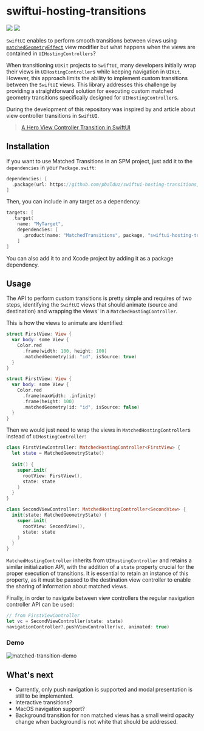 # swiftui-hosting-transitions

[![](https://img.shields.io/endpoint?url=https%3A%2F%2Fswiftpackageindex.com%2Fapi%2Fpackages%2Fpbalduz%2Fswiftui-hosting-transitions%2Fbadge%3Ftype%3Dswift-versions)](https://swiftpackageindex.com/pbalduz/swiftui-hosting-transitions)
[![](https://img.shields.io/endpoint?url=https%3A%2F%2Fswiftpackageindex.com%2Fapi%2Fpackages%2Fpbalduz%2Fswiftui-hosting-transitions%2Fbadge%3Ftype%3Dplatforms)](https://swiftpackageindex.com/pbalduz/swiftui-hosting-transitions)

`SwiftUI` enables to perform smooth transitions between views using [`matchedGeometryEffect`](https://developer.apple.com/documentation/swiftui/view/matchedgeometryeffect(id:in:properties:anchor:issource:)) view modifier but what happens when the views are contained in `UIHostingControllers`? 

When transitioning `UIKit` projects to `SwiftUI`, many developers initially wrap their views in `UIHostingController`s while keeping navigation in `UIKit`. However, this approach limits the ability to implement custom transitions between the `SwiftUI` views. This library addresses this challenge by providing a straightforward solution for executing custom matched geometry transitions specifically designed for `UIHostingController`s.

During the development of this repository was inspired by and article about view controller transitions in `SwiftUI`.

> [A Hero View Controller Transition in SwiftUI](https://shadowfacts.net/2023/swiftui-hero-transition/)

## Installation

If you want to use Matched Transitions in an SPM project, just add it to the `dependencies` in your `Package.swift`:

```swift
dependencies: [
  .package(url: https://github.com/pbalduz/swiftui-hosting-transitions, from: "0.1.0")
]
```

Then, you can include in any target as a dependency:

```swift
targets: [
  .target(
    name: "MyTarget",
    dependencies: [
      .product(name: "MatchedTransitions", package, "swiftui-hosting-transitions")
    ]
]
```

You can also add it to and Xcode project by adding it as a package dependency.

## Usage

The API to perform custom transitions is pretty simple and requires of two steps, identifying the `SwiftUI` views that should animate (source and destination) and wrapping the views' in a `MatchedHostingController`.

This is how the views to animate are identified:

```swift
struct FirstView: View {
  var body: some View {
    Color.red
      .frame(width: 100, height: 100)
      .matchedGeometry(id: "id", isSource: true)
  }
}

struct FirstView: View {
  var body: some View {
    Color.red
      .frame(maxWidth: .infinity)
      .frame(height: 100)
      .matchedGeometry(id: "id", isSource: false)
  }
}
```

Then we would just need to wrap the views in `MatchedHostingController`s instead of `UIHostingController`:

```swift
class FirstViewController: MatchedHostingController<FirstView> {
  let state = MatchedGeometryState()
  
  init() {
    super.init(
      rootView: FirstView(),
      state: state
    )
  }
}

class SecondViewController: MatchedHostingController<SecondView> {
  init(state: MatchedGeometryState) {
    super.init(
      rootView: SecondView(),
      state: state
    )
  }
}
```

`MatchedHostingController` inherits from `UIHostingController` and retains a similar initialization API, with the addition of a `state` property crucial for the proper execution of transitions. It is essential to retain an instance of this property, as it must be passed to the destination view controller to enable the sharing of information about matched views.

Finally, in order to navigate between view controllers the regular navigation controller API can be used:

```swift
// from FirstViewController
let vc = SecondViewController(state: state)
navigationController?.pushViewController(vc, animated: true)
```

### Demo

![matched-transition-demo](https://github.com/pbalduz/swiftui-hosting-transitions/assets/9513953/489e9f20-297e-4eca-8ba6-ea07c9dd7f51)


## What's next
* Currently, only push navigation is supported and modal presentation is still to be implemented.
* Interactive transitions?
* MacOS navigation support?
* Background transition for non matched views has a small weird opacity change when background is not white that should be addressed.
